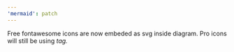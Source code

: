 ```yaml
---
'mermaid': patch
---
```


Free fontawesome icons are now embeded as svg inside diagram. Pro icons will still be using <i> tag.
